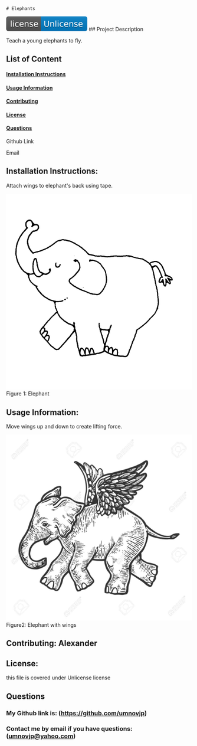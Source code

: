 
    # Elephants  
<img src="./Images/license-Unlicense-blue.svg">
## Project Description

Teach a young elephants to fly. 


## List of Content
#### [Installation Instructions](#installation-instructions)
#### [Usage Information](#usage-information)
#### [Contributing](#contributing)
#### [License](#license)
#### [Questions](#questions) 
    
Github Link
    
Email

## Installation Instructions: 
Attach wings to elephant's back using tape.
  
![First image](/Images/image1.jpg) 
Figure 1: Elephant 

## Usage Information: 
Move wings up and down to create lifting force.  
  
![Second image](/Images/image4.jpg) 
Figure2: Elephant with wings

## Contributing: Alexander

## License: 

this file is covered under Unlicense license

## Questions
### My Github link is: (https://github.com/umnovjp)
### Contact me by email if you have questions: (umnovjp@yahoo.com)
    
